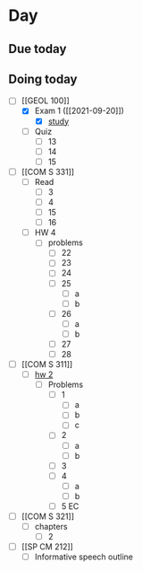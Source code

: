 

# Day 

## Due today

## Doing today
- [ ] [[GEOL 100]]
	- [x] Exam 1 ([[2021-09-20]])
		- [x] [study](https://canvas.iastate.edu/courses/82791/files/16421016?wrap=1) 
	- [ ] Quiz
		- [ ] 13
		- [ ] 14
		- [ ] 15
- [ ] [[COM S 331]]
	- [ ] Read
		- [ ] 3
		- [ ] 4
		- [ ] 15
		- [ ] 16
	- [ ] HW 4
		- [ ] problems
			- [ ] 22
			- [ ] 23
			- [ ] 24
			- [ ] 25
				- [ ] a
				- [ ] b
			- [ ] 26
				- [ ] a
				- [ ] b
			- [ ] 27
			- [ ] 28
- [ ]  [[COM S 311]]
	- [ ]  [hw 2](https://canvas.iastate.edu/courses/84877/assignments/1539995)
		- [ ]  Problems
			- [ ]  1
				- [ ]  a
				- [ ]  b
				- [ ]  c
			- [ ]  2
				- [ ]  a
				- [ ]  b
			- [ ]  3
			- [ ]  4
				- [ ]  a
				- [ ]  b
			- [ ]  5 EC
- [ ]  [[COM S 321]]
	- [ ]  chapters
		- [ ]  2
- [ ] [[SP CM 212]]
	- [ ] Informative speech outline